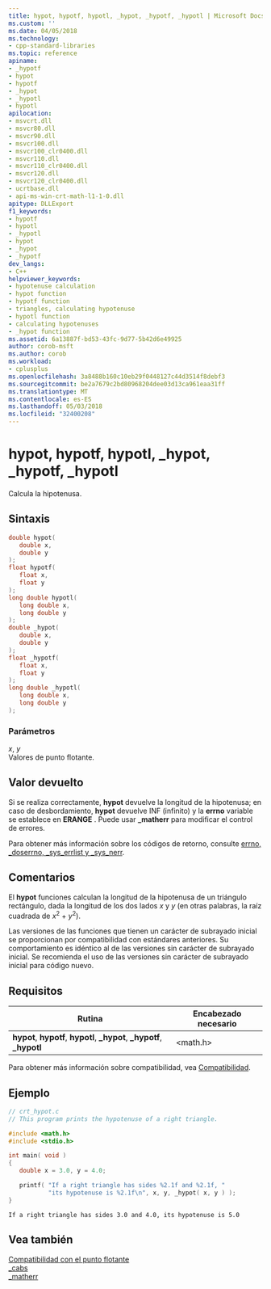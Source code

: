 ```yaml
---
title: hypot, hypotf, hypotl, _hypot, _hypotf, _hypotl | Microsoft Docs
ms.custom: ''
ms.date: 04/05/2018
ms.technology:
- cpp-standard-libraries
ms.topic: reference
apiname:
- _hypotf
- hypot
- hypotf
- _hypot
- _hypotl
- hypotl
apilocation:
- msvcrt.dll
- msvcr80.dll
- msvcr90.dll
- msvcr100.dll
- msvcr100_clr0400.dll
- msvcr110.dll
- msvcr110_clr0400.dll
- msvcr120.dll
- msvcr120_clr0400.dll
- ucrtbase.dll
- api-ms-win-crt-math-l1-1-0.dll
apitype: DLLExport
f1_keywords:
- hypotf
- hypotl
- _hypotl
- hypot
- _hypot
- _hypotf
dev_langs:
- C++
helpviewer_keywords:
- hypotenuse calculation
- hypot function
- hypotf function
- triangles, calculating hypotenuse
- hypotl function
- calculating hypotenuses
- _hypot function
ms.assetid: 6a13887f-bd53-43fc-9d77-5b42d6e49925
author: corob-msft
ms.author: corob
ms.workload:
- cplusplus
ms.openlocfilehash: 3a8488b160c10eb29f0448127c44d3514f8debf3
ms.sourcegitcommit: be2a7679c2bd80968204dee03d13ca961eaa31ff
ms.translationtype: MT
ms.contentlocale: es-ES
ms.lasthandoff: 05/03/2018
ms.locfileid: "32400208"
---
```

# <a name="hypot-hypotf-hypotl-hypot-hypotf-hypotl"></a>hypot, hypotf, hypotl, _hypot, _hypotf, _hypotl

Calcula la hipotenusa.

## <a name="syntax"></a>Sintaxis

```C
double hypot(
   double x,
   double y
);
float hypotf(
   float x,
   float y
);
long double hypotl(
   long double x,
   long double y
);
double _hypot(
   double x,
   double y
);
float _hypotf(
   float x,
   float y
);
long double _hypotl(
   long double x,
   long double y
);
```

### <a name="parameters"></a>Parámetros

*x*, *y*<br/>
Valores de punto flotante.

## <a name="return-value"></a>Valor devuelto

Si se realiza correctamente, **hypot** devuelve la longitud de la hipotenusa; en caso de desbordamiento, **hypot** devuelve INF (infinito) y la **errno** variable se establece en **ERANGE** . Puede usar **_matherr** para modificar el control de errores.

Para obtener más información sobre los códigos de retorno, consulte [errno, _doserrno, _sys_errlist y _sys_nerr](../../c-runtime-library/errno-doserrno-sys-errlist-and-sys-nerr.md).

## <a name="remarks"></a>Comentarios

El **hypot** funciones calculan la longitud de la hipotenusa de un triángulo rectángulo, dada la longitud de los dos lados *x* y *y* (en otras palabras, la raíz cuadrada de *x*<sup>2</sup> + *y*<sup>2</sup>).

Las versiones de las funciones que tienen un carácter de subrayado inicial se proporcionan por compatibilidad con estándares anteriores. Su comportamiento es idéntico al de las versiones sin carácter de subrayado inicial. Se recomienda el uso de las versiones sin carácter de subrayado inicial para código nuevo.

## <a name="requirements"></a>Requisitos

|Rutina|Encabezado necesario|
|-------------|---------------------|
|**hypot**, **hypotf**, **hypotl**, **_hypot**, **_hypotf**, **_hypotl**|\<math.h>|

Para obtener más información sobre compatibilidad, vea [Compatibilidad](../../c-runtime-library/compatibility.md).

## <a name="example"></a>Ejemplo

```C
// crt_hypot.c
// This program prints the hypotenuse of a right triangle.

#include <math.h>
#include <stdio.h>

int main( void )
{
   double x = 3.0, y = 4.0;

   printf( "If a right triangle has sides %2.1f and %2.1f, "
           "its hypotenuse is %2.1f\n", x, y, _hypot( x, y ) );
}
```

```Output
If a right triangle has sides 3.0 and 4.0, its hypotenuse is 5.0
```

## <a name="see-also"></a>Vea también

[Compatibilidad con el punto flotante](../../c-runtime-library/floating-point-support.md)<br/>
[_cabs](cabs.md)<br/>
[_matherr](matherr.md)<br/>